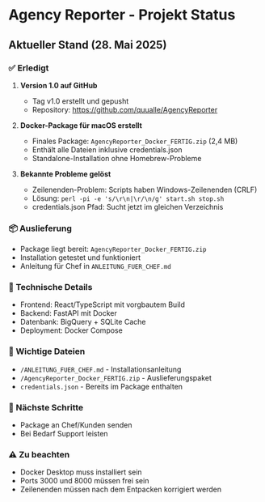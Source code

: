 # Agency Reporter - Projekt Status

## Aktueller Stand (28. Mai 2025)

### ✅ Erledigt
1. **Version 1.0 auf GitHub**
   - Tag v1.0 erstellt und gepusht
   - Repository: https://github.com/quualle/AgencyReporter

2. **Docker-Package für macOS erstellt**
   - Finales Package: `AgencyReporter_Docker_FERTIG.zip` (2,4 MB)
   - Enthält alle Dateien inklusive credentials.json
   - Standalone-Installation ohne Homebrew-Probleme

3. **Bekannte Probleme gelöst**
   - Zeilenenden-Problem: Scripts haben Windows-Zeilenenden (CRLF)
   - Lösung: `perl -pi -e 's/\r\n|\r/\n/g' start.sh stop.sh`
   - credentials.json Pfad: Sucht jetzt im gleichen Verzeichnis

### 📦 Auslieferung
- Package liegt bereit: `AgencyReporter_Docker_FERTIG.zip`
- Installation getestet und funktioniert
- Anleitung für Chef in `ANLEITUNG_FUER_CHEF.md`

### 🔧 Technische Details
- Frontend: React/TypeScript mit vorgbautem Build
- Backend: FastAPI mit Docker
- Datenbank: BigQuery + SQLite Cache
- Deployment: Docker Compose

### 📝 Wichtige Dateien
- `/ANLEITUNG_FUER_CHEF.md` - Installationsanleitung
- `/AgencyReporter_Docker_FERTIG.zip` - Auslieferungspaket
- `credentials.json` - Bereits im Package enthalten

### 🚀 Nächste Schritte
- Package an Chef/Kunden senden
- Bei Bedarf Support leisten

### ⚠️ Zu beachten
- Docker Desktop muss installiert sein
- Ports 3000 und 8000 müssen frei sein
- Zeilenenden müssen nach dem Entpacken korrigiert werden